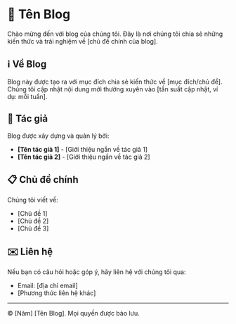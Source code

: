 # 📓 Tên Blog

Chào mừng đến với blog của chúng tôi. Đây là nơi chúng tôi chia sẻ những kiến thức và trải nghiệm về [chủ đề chính của blog].

## ℹ️ Về Blog

Blog này được tạo ra với mục đích chia sẻ kiến thức về [mục đích/chủ đề]. Chúng tôi cập nhật nội dung mới thường xuyên vào [tần suất cập nhật, ví dụ: mỗi tuần].

## 👤 Tác giả

Blog được xây dựng và quản lý bởi:

- **[Tên tác giả 1]** - [Giới thiệu ngắn về tác giả 1]
- **[Tên tác giả 2]** - [Giới thiệu ngắn về tác giả 2]

## 📋 Chủ đề chính

Chúng tôi viết về:
- [Chủ đề 1]
- [Chủ đề 2]
- [Chủ đề 3]

## ✉️ Liên hệ

Nếu bạn có câu hỏi hoặc góp ý, hãy liên hệ với chúng tôi qua:
- Email: [địa chỉ email]
- [Phương thức liên hệ khác]

---

&copy; [Năm] [Tên Blog]. Mọi quyền được bảo lưu.
